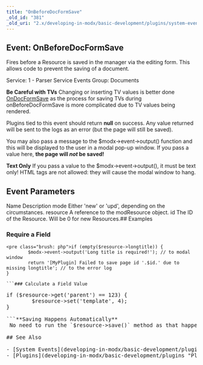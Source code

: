 ```yaml
---
title: "OnBeforeDocFormSave"
_old_id: "381"
_old_uri: "2.x/developing-in-modx/basic-development/plugins/system-events/onbeforedocformsave"
---
```


## Event: OnBeforeDocFormSave

Fires before a Resource is saved in the manager via the editing form. This allows code to prevent the saving of a document.

Service: 1 - Parser Service Events 
 Group: Documents

**Be Careful with TVs** 
 Changing or inserting TV values is better done [OnDocFormSave](developing-in-modx/basic-development/plugins/system-events/ondocformsave "OnDocFormSave") as the process for saving TVs during onBeforeDocFormSave is more complicated due to TV values being rendered.

Plugins tied to this event should return **null** on success. Any value returned will be sent to the logs as an error (but the page will still be saved).

You may also pass a message to the $modx->event->output() function and this will be displayed to the user in a modal pop-up window. If you pass a value here, **the page will _not_ be saved!**

**Text Only** 
 If you pass a value to the $modx->event->output(), it must be text only! HTML tags are not allowed: they will cause the modal window to hang.

## Event Parameters

Name Description mode Either 'new' or 'upd', depending on the circumstances. resource A reference to the modResource object. id The ID of the Resource. Will be 0 for new Resources.## Examples

### Require a Field

```
<pre class="brush: php">if (empty($resource->longtitle)) {
        $modx->event->output('Long title is required!'); // to modal window
        return '[MyPlugin] Failed to save page id '.$id.' due to missing longtitle'; // to the error log
}

```### Calculate a Field Value

```
<pre class="brush: php">if ($resource->get('parent') == 123) {
        $resource->set('template', 4);
}

```**Saving Happens Automatically** 
 No need to run the `$resource->save()` method as that happens automatically.

## See Also

- [System Events](developing-in-modx/basic-development/plugins/system-events "System Events")
- [Plugins](developing-in-modx/basic-development/plugins "Plugins")